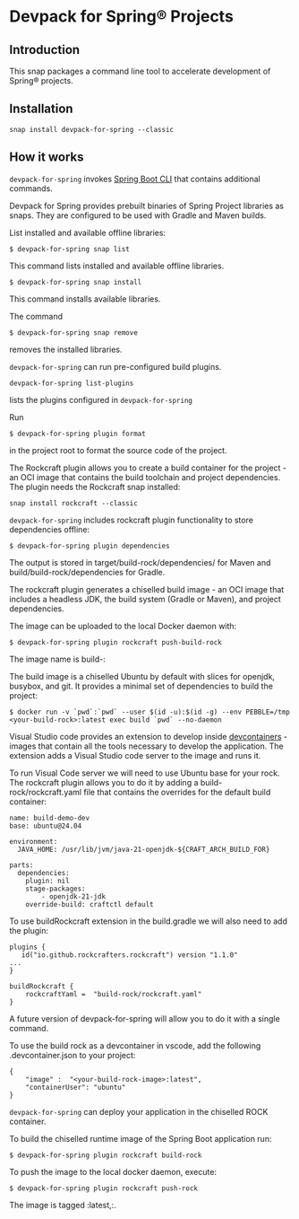 # Devpack for Spring® Projects

## Introduction

This snap packages a command line tool to accelerate development of Spring® projects.

## Installation

`snap install devpack-for-spring --classic`

## How it works

`devpack-for-spring` invokes [Spring Boot CLI](https://docs.spring.io/spring-boot/docs/current/reference/html/cli.html) that contains additional commands.

Devpack for Spring provides prebuilt binaries of Spring Project libraries as snaps. They are configured to be used with Gradle and Maven builds.

List installed and available offline libraries:

```
$ devpack-for-spring snap list
```

This command lists installed and available offline libraries.

```
$ devpack-for-spring snap install
```

This command installs available libraries.

The command

```
$ devpack-for-spring snap remove
```

removes the installed libraries.


`devpack-for-spring` can run pre-configured build plugins.


```
devpack-for-spring list-plugins
```

lists the plugins configured in `devpack-for-spring`

Run

```
$ devpack-for-spring plugin format
```

in the project root to format the source code of the project.

The Rockcraft plugin allows you to create a build container for the project - an OCI image that contains the build toolchain and project dependencies. The plugin needs the Rockcraft snap installed:

```
snap install rockcraft --classic
```

`devpack-for-spring` includes rockcraft plugin functionality to store dependencies offline:

```
$ devpack-for-spring plugin dependencies
```

The output is stored in target/build-rock/dependencies/ for Maven and build/build-rock/dependencies for Gradle.

The rockcraft plugin generates a chiselled build image - an OCI image that includes a headless JDK, the build system (Gradle or Maven), and project dependencies.

The image can be uploaded to the local Docker daemon with:

```
$ devpack-for-spring plugin rockcraft push-build-rock
```

The image name is build-<your-project-name>:

The build image is a chiselled Ubuntu by default with slices for openjdk, busybox, and git.
It provides a minimal set of dependencies to build the project:

```
$ docker run -v `pwd`:`pwd` --user $(id -u):$(id -g) --env PEBBLE=/tmp <your-build-rock>:latest exec build `pwd` --no-daemon
```

Visual Studio code provides an extension to develop inside [devcontainers](https://containers.dev/) - images that contain all the tools necessary to develop the application. The extension adds a Visual Studio code server to the image and runs it.

To run Visual Code server we will need to use Ubuntu base for your rock. The rockcraft plugin allows you to do it by adding a build-rock/rockcraft.yaml file that contains the overrides for the default build container:

```
name: build-demo-dev
base: ubuntu@24.04

environment:
  JAVA_HOME: /usr/lib/jvm/java-21-openjdk-${CRAFT_ARCH_BUILD_FOR}

parts:
  dependencies:
    plugin: nil
    stage-packages:
        - openjdk-21-jdk
    override-build: craftctl default
```

To use buildRockcraft extension in the build.gradle we will also need to add the plugin:

```
plugins {
   id("io.github.rockcrafters.rockcraft") version "1.1.0"
...
}

buildRockcraft {
    rockcraftYaml =  "build-rock/rockcraft.yaml"
}
```

A future version of devpack-for-spring will allow you to do it with a single command.

To use the build rock as a devcontainer in vscode, add the following .devcontainer.json to your project:
```
{
    "image" :  "<your-build-rock-image>:latest",
    "containerUser": "ubuntu"
}
```

`devpack-for-spring` can deploy your application in the chiselled ROCK container.

To build the chiselled runtime image of the Spring Boot application run:

```
$ devpack-for-spring plugin rockcraft build-rock
```

To push the image to the local docker daemon, execute:

```
$ devpack-for-spring plugin rockcraft push-rock
```

The image is tagged <your-project-name>:latest,<your-project-name>:<your-project-version>.
